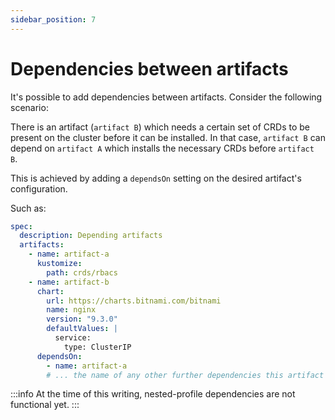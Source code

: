 ```yaml
---
sidebar_position: 7
---
```


# Dependencies between artifacts

It's possible to add dependencies between artifacts. Consider the following scenario:

There is an artifact (`artifact B`) which needs a certain set of CRDs to be present on the cluster before it can be installed.
In that case, `artifact B` can depend on `artifact A` which installs the necessary CRDs before `artifact B`.

This is achieved by adding a `dependsOn` setting on the desired artifact's configuration.

Such as:

```yaml
spec:
  description: Depending artifacts
  artifacts:
    - name: artifact-a
      kustomize:
        path: crds/rbacs
    - name: artifact-b
      chart:
        url: https://charts.bitnami.com/bitnami
        name: nginx
        version: "9.3.0"
        defaultValues: |
          service:
            type: ClusterIP
      dependsOn:
        - name: artifact-a
        # ... the name of any other further dependencies this artifact might have
```

:::info
At the time of this writing, nested-profile dependencies are not functional yet.
:::
